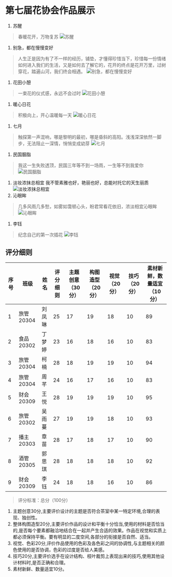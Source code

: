 # 第七届花协会作品展示
1. 苏醒
> 春暖花开，万物复苏
![苏醒](./img/苏醒.jpg)
1. 别急，都在慢慢变好
> 人生正是因为有了不一样的经历，铺垫，才懂得珍惜当下，珍惜每一份情绪如何进入我们的生活，又是如何去了解它的，花开的终点是花开万里，过树穿花，踏遍山河，我们终会相遇。
![别急，都在慢慢变好](./img/别急，都在慢慢变好.jpg)
1. 花田小憩
> 一束花的仪式感，永远不会过时
![花田小憩](./img/花田小憩.jpg)
1. 暖心日花
> 积极向上，开心温暖每一天
![暖心日花](./img/暖心日花.jpg)
1. 七月
> 触探第一声混响，哪是黎明的最初，哪是昏斜的高阳。浅浅深深依然一脚步，无法阻止一深情，悄悄变成幼芽
![七月](./img/七月.jpg)
1. 民国胭脂
> 我这一生失败透顶，民国三年等不到一场雨，一生等不到我爱你
![民国胭脂](./img/民国胭脂.jpg)
1. 淡妆浓抹总相宜
我不管素雅也好，艳丽也好，总能衬托它的天生丽质
![淡妆浓抹总相宜](./img/淡妆浓抹总相宜.jpg)
1. 沁眼眸
> 几多风雨几多愁，如雾如霭顿心头，盼君常看花依旧，浓淡相宜沁眼眸
![沁眼眸](./img/沁眼眸.jpg)
1. 李钰
> 纪念自己的第一次插花
![李钰](./img/李钰.jpg)


## 评分细则		
| 序号| 班级 | 姓名 | 评分细则 | 主题创意（30分）|构图造型（20分）|视觉（20分）|	技巧（20分）|素材新鲜，数量适宜（10分）|
|--|--|--| -- |--|--|--|--|--|
|1|	旅管20304|	刘凤琳|	25|	17|	19|	18|	10|	89|
|2|	食品20302|	丁梦婷|	23|	16|	18|	16|	10|	83|
|3|	旅管20304|	柯楠|	28|	18|	19|	19|	10|	94|
|4|	旅管20304|	周芊|	24|	16|	17|	16|	10|	83|
|5|	财会20309|	王悦|	28|	19|	19|	19|	10|	95|
|6|	旅管20302|	吴雨蔓|	27|	19|	19|	18|	10|	93|
|7|	播主20303|	章苗|	28|	17|	18|	17|	10|	90|
|8|	酒管20305|	郭思琪|	28|	18|	18|	18|	10|	92|
|9|	财会20309|	李钰|	24|	18|	18|	16|	10|	86|

> 评分标准：总分（100分）
1. 主题创意30分,主要评价设计的主题是否符合茶室中某一特定环境,合理的表现、独创性。
2. 整体构图造型20分,主要评价作品的设计和平衡十分恰当,使用的材料是否恰当的,是否每个要素都融洽地结合在一起并产生合适的效果。作品在视觉和实质上都必须保持平衡。要有明显的二度空间,各部分的衔接是否自然、适当。
3. 视觉、色彩20分,评价作品使用的色彩及各色彩之间的协调性,与主题相关的颜色使用的是否协调，色彩的过度是否给人美感。
4. 技巧20分,主要评价选手在设计结构、枝叶裁剪上表现出来的技巧,使用其他设计材料时,是否正确和合理。
5. 素材新鲜、数量适宜10分。






